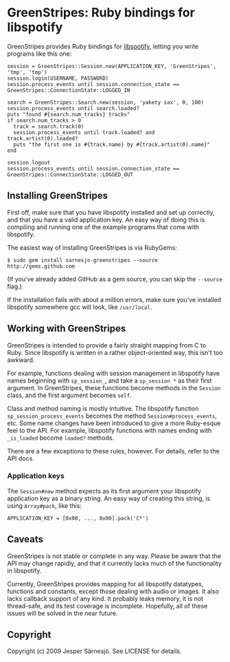 # GreenStripes: Ruby bindings for libspotify

GreenStripes provides Ruby bindings for [libspotify][1], letting you write
programs like this one:

[1]: http://developer.spotify.com/libspotify/

    session = GreenStripes::Session.new(APPLICATION_KEY, 'GreenStripes', 'tmp', 'tmp')
    session.login(USERNAME, PASSWORD)
    session.process_events until session.connection_state == GreenStripes::ConnectionState::LOGGED_IN
    
    search = GreenStripes::Search.new(session, 'yakety sax', 0, 100)
    session.process_events until search.loaded?
    puts "found #{search.num_tracks} tracks"
    if search.num_tracks > 0
      track = search.track(0)
      session.process_events until track.loaded? and track.artist(0).loaded?
      puts "the first one is #{track.name} by #{track.artist(0).name}"
    end
    
    session.logout
    session.process_events until session.connection_state == GreenStripes::ConnectionState::LOGGED_OUT

## Installing GreenStripes

First off, make sure that you have libspotify installed and set up correctly,
and that you have a valid application key. An easy way of doing this is
compiling and running one of the example programs that come with libspotify.

The easiest way of installing GreenStripes is via RubyGems:

    $ sudo gem install sarnesjo-greenstripes --source http://gems.github.com

(If you've already added GitHub as a gem source, you can skip the `--source`
flag.)

If the installation fails with about a million errors, make sure you've
installed libspotify somewhere gcc will look, like `/usr/local`.

## Working with GreenStripes

GreenStripes is intended to provide a fairly straight mapping from C to Ruby.
Since libspotify is written in a rather object-oriented way, this isn't too
awkward.

For example, functions dealing with session management in libspotify have names
beginning with `sp_session_`, and take a `sp_session *` as their first argument.
In GreenStripes, these functions become methods in the `Session` class, and the
first argument becomes `self`.

Class and method naming is mostly intuitive. The libspotify function
`sp_session_process_events` becomes the method `Session#process_events`, etc.
Some name changes have been introduced to give a more Ruby-esque feel to the
API. For example, libspotify functions with names ending with `_is_loaded`
become `loaded?` methods.

There are a few exceptions to these rules, however. For details, refer to the
API docs.

### Application keys

The `Session#new` method expects as its first argument your libspotify
application key as a binary string. An easy way of creating this string, is
using `Array#pack`, like this:

    APPLICATION_KEY = [0x00, ..., 0x00].pack('C*')

## Caveats

GreenStripes is not stable or complete in any way. Please be aware that the API
may change rapidly, and that it currently lacks much of the functionality in
libspotify.

Currently, GreenStripes provides mapping for all libspotify datatypes, functions
and constants, except those dealing with audio or images. It also lacks callback
support of any kind. It probably leaks memory, it is not thread-safe, and its
test coverage is incomplete. Hopefully, all of these issues will be solved in
the near future.

## Copyright

Copyright (c) 2009 Jesper Särnesjö. See LICENSE for details.
